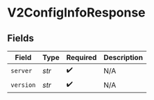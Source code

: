 # V2ConfigInfoResponse


## Fields

| Field              | Type               | Required           | Description        |
| ------------------ | ------------------ | ------------------ | ------------------ |
| `server`           | *str*              | :heavy_check_mark: | N/A                |
| `version`          | *str*              | :heavy_check_mark: | N/A                |